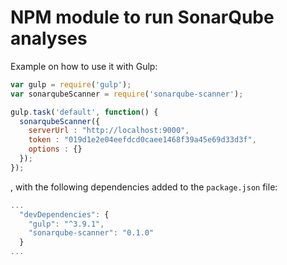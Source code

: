# NPM module to run SonarQube analyses

Example on how to use it with Gulp:

```javascript
var gulp = require('gulp');
var sonarqubeScanner = require('sonarqube-scanner');

gulp.task('default', function() {
  sonarqubeScanner({
    serverUrl : "http://localhost:9000",
    token : "019d1e2e04eefdcd0caee1468f39a45e69d33d3f",
    options : {}
  });
});
```

, with the following dependencies added to the `package.json` file:


```javascript
...
  "devDependencies": {
    "gulp": "^3.9.1",
    "sonarqube-scanner": "0.1.0"
  }
...
```

